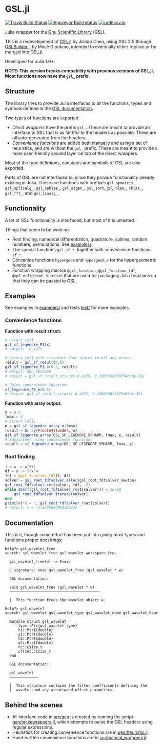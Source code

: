 GSL.jl
======

[![Travis Build Status](https://travis-ci.org/JuliaMath/GSL.jl.svg?branch=master)](https://travis-ci.org/JuliaMath/GSL.jl)
[![Appveyor Build status](https://ci.appveyor.com/api/projects/status/7049flml50cs65mu/branch/master?svg=true)](https://ci.appveyor.com/project/simonbyrne/gsl-jl/branch/master)
[![codecov.io](http://codecov.io/github/JuliaMath/GSL.jl/coverage.svg?branch=master)](http://codecov.io/github/JuliaMath/GSL.jl?branch=master)

Julia wrapper for the [Gnu Scientific
Library](https://www.gnu.org/software/gsl/doc/html/index.html) (GSL).

This is a redevelopment of [GSL.jl](https://github.com/JuliaMath/GSL.jl) by Jiahao Chen,
using GSL 2.5 through [GSLBuilder.jl](https://github.com/giordano/GSLBuilder.jl) by Mosè
Giordano, intended to eventually either replace or be merged into GSL.jl.

Developed for Julia 1.0+.

**NOTE: This version breaks compability with previous versions of GSL.jl. Most functions now have the `gsl_` prefix.**

## Structure

The library tries to provide Julia interfaces to all the functions, types and symbols
defined in the [GSL
documentation](https://www.gnu.org/software/gsl/doc/html/index.html). 

Two types of functions are exported:
- _Direct wrappers_ have the prefix `gsl_`. These are meant to provide an interface to GSL that is as faithful to the headers as possible. These are all auto-generated from the headers.
- _Convenience functions_ are added both manually and using a set of heuristics, and are without the `gsl_` prefix. These are meant to provide a more user-friendly second layer on top of the direct wrappers.

Most of the type defintions, constants and symbols of GSL are also exported.

Parts of GSL are not interfaced to, since they provide functionality already existing in
Julia. These are functions with prefixes `gsl_spmatrix_`, `gsl_splinalg_`, `gsl_spblas_`,
`gsl_eigen_`, `gsl_sort`, `gsl_blas_`,
`cblas_`, `gsl_fft_`, and `gsl_linalg_`.

## Functionality

A lot of GSL functionality is interfaced, but most of it is untested.

Things that seem to be working:

* Root finding, numerical differentiation, quadrature, splines, random numbers, permutations. See [examples/](examples/). 
* The special functions `gsl_sf_*`, together with convenience functions `sf_*`.
* Convenice functions `hypergeom` and `hypergeom_e` for the hypergeometric functions.
* Function wrapping macros `@gsl_function`, `@gsl_function_fdf`, `@gsl_multiroot_function` that are used for packaging Julia functions so that they can be passed to GSL.

## Examples

See examples in [examples/](examples/) and tests [test/](test/) for more examples.

### Convenience functions

**Function with result struct:**
```julia
# Direct call
gsl_sf_legendre_P3(x)
# Output: -0.4375

# Direct call with structure that stores result and error:
result = gsl_sf_result(0,0)
gsl_sf_legendre_P3_e(0.5, result)
# Output: GSL_SUCCESS
# result = gsl_sf_result_struct(-0.4375, 3.3306690738754696e-16)

# Using convenience function:
sf_legendre_P3_e(0.5)
# Output: gsl_sf_result_struct(-0.4375, 3.3306690738754696e-16)
```

**Function with array output:**
```julia
x = 0.5
lmax = 4
# Direct call:
n = gsl_sf_legendre_array_n(lmax)
result = Array{Float64}(undef, n)
gsl_sf_legendre_array(GSL_SF_LEGENDRE_SPHARM, lmax, x, result)
# Equivalent using convenience function:
result = sf_legendre_array(GSL_SF_LEGENDRE_SPHARM, lmax, x)
```

### Root finding
```julia
f = x -> x^5+1
df = x -> 5*x^4
fdf = @gsl_function_fdf(f, df)
solver = gsl_root_fdfsolver_alloc(gsl_root_fdfsolver_newton)
gsl_root_fdfsolver_set(solver, fdf, -2)
while abs(f(gsl_root_fdfsolver_root(solver))) > 1e-10
    gsl_root_fdfsolver_iterate(solver)
end
println("x = ", gsl_root_fdfsolver_root(solver))
# Output: x = -1.0000000000104232
```

## Documentation

This is it, though some effort has been put into giving most types and functions proper docstrings:

```
help?> gsl_wavelet_free
search: gsl_wavelet_free gsl_wavelet_workspace_free

  gsl_wavelet_free(w) -> Cvoid

  C signature: void gsl_wavelet_free (gsl_wavelet * w)

  GSL documentation:

  void gsl_wavelet_free (gsl_wavelet * w)
  –––––––––––––––––––––––––––––––––––––––––

  │  This function frees the wavelet object w.
```
```
help?> gsl_wavelet
search: gsl_wavelet gsl_wavelet_type gsl_wavelet_name gsl_wavelet_haar

  mutable struct gsl_wavelet
      type::Ptr{gsl_wavelet_type}
      h1::Ptr{Cdouble}
      g1::Ptr{Cdouble}
      h2::Ptr{Cdouble}
      g2::Ptr{Cdouble}
      nc::Csize_t
      offset::Csize_t
  end

  GSL documentation:

  gsl_wavelet
  –––––––––––––

  │  This structure contains the filter coefficients defining the
  │  wavelet and any associated offset parameters.
```


## Behind the scenes

* All interface code in [src/gen](src/gen) is created by running the script
  [gen/makewrappers.jl](gen/makewrappers.jl), which attempts to parse the GSL headers
  using regular expressions.
* Heuristics for creating convenience functions are in
  [gen/heuristic.jl](gen/heuristic.jl).
* Hand-written convenience functions are in
  [src/manual_wrappers.jl](src/manual_wrappers.jl).
